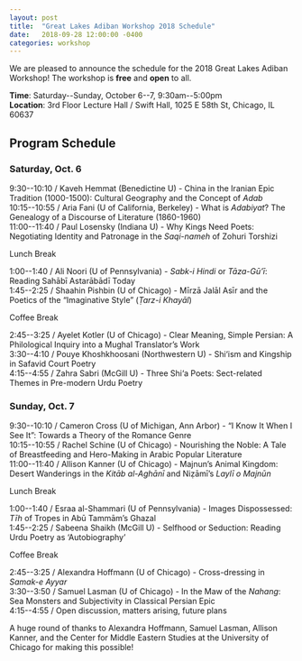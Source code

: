 ```yaml
---
layout: post
title:  "Great Lakes Adiban Workshop 2018 Schedule"
date:   2018-09-28 12:00:00 -0400
categories: workshop
---
```


We are pleased to announce the schedule for the 2018 Great Lakes Adiban Workshop! The workshop is **free** and **open** to all. 

**Time**: Saturday--Sunday, October 6--7, 9:30am--5:00pm  
**Location**: 3rd Floor Lecture Hall / Swift Hall, 1025 E 58th St, Chicago, IL 60637

## Program Schedule

### Saturday, Oct. 6

9:30--10:10 / Kaveh Hemmat (Benedictine U) - China in the Iranian Epic Tradition (1000-1500): Cultural Geography and the Concept of *Adab*  
10:15--10:55 / Aria Fani (U of California, Berkeley) - What is *Adabiyat*? The Genealogy of a Discourse of Literature (1860-1960)  
11:00--11:40 / Paul Losensky (Indiana U) - Why Kings Need Poets: Negotiating Identity and Patronage in the *Saqi-nameh* of Zohuri Torshizi  

Lunch Break

1:00--1:40 / Ali Noori (U of Pennsylvania) - *Sabk-i Hindi* or *Tāza-Gū’ī*: Reading Sahābī Astarābādī Today  
1:45--2:25 / Shaahin Pishbin (U of Chicago) - Mīrzā Jalāl Asīr and the Poetics of the “Imaginative Style” (*Ṭarz-i Khayāl*)

Coffee Break

2:45--3:25 / Ayelet Kotler (U of Chicago) - Clear Meaning, Simple Persian: A Philological Inquiry into a Mughal Translator’s Work  
3:30--4:10 / Pouye Khoshkhoosani (Northwestern U) - Shi‘ism and Kingship in Safavid Court Poetry  
4:15--4:55 / Zahra Sabri (McGill U) - Three Shi‘a Poets: Sect-related Themes in Pre-modern Urdu Poetry  

### Sunday, Oct. 7

9:30--10:10 / Cameron Cross (U of Michigan, Ann Arbor) - “I Know It When I See It”: Towards a Theory of the Romance Genre  
10:15--10:55 / Rachel Schine (U of Chicago) - Nourishing the Noble: A Tale of Breastfeeding and Hero-Making in Arabic Popular Literature  
11:00--11:40 / Allison Kanner (U of Chicago) - Majnun’s Animal Kingdom: Desert Wanderings in the *Kitāb al-Aghānī* and Niẓāmī’s *Laylī o Majnūn*  

Lunch Break

1:00--1:40 / Esraa al-Shammari (U of Pennsylvania) - Images Dispossessed: *Tīh* of Tropes in Abū Tammām’s Ghazal  
1:45--2:25 / Sabeena Shaikh (McGill U) - Selfhood or Seduction: Reading Urdu Poetry as ‘Autobiography’  

Coffee Break

2:45--3:25 / Alexandra Hoffmann (U of Chicago) - Cross-dressing in *Samak-e Ayyar*  
3:30--3:50 / Samuel Lasman (U of Chicago) - In the Maw of the *Nahang*: Sea Monsters and Subjectivity in Classical Persian Epic  
4:15--4:55 / Open discussion, matters arising, future plans  

A huge round of thanks to Alexandra Hoffmann, Samuel Lasman, Allison Kanner, and the Center for Middle Eastern Studies at the University of Chicago for making this possible!